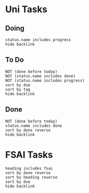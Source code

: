 # Uni Tasks
## Doing
```tasks
status.name includes progress
hide backlink
```
## To Do
```tasks
NOT (done before today)
NOT (status.name includes done)
NOT (status.name includes progress)
sort by due 
sort by tag 
hide backlink
```
## Done 
```tasks
NOT (done before today)
status.name includes done
sort by done reverse
hide backlink
```
# FSAI Tasks
```tasks
heading includes fsai
sort by done reverse
sort by heading reverse
sort by due 
hide backlink
```
